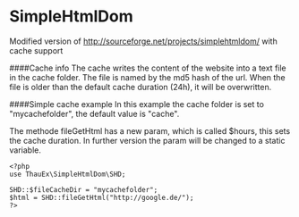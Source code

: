 SimpleHtmlDom
=============

Modified version of http://sourceforge.net/projects/simplehtmldom/ with cache support

####Cache info
The cache writes the content of the website into a text file in the cache folder. The file is named by the md5 hash of the url.
When the file is older than the default cache duration (24h), it will be overwritten.

####Simple cache example
In this example the cache folder is set to "mycachefolder", the default value is "cache".

The methode fileGetHtml has a new param, which is called $hours, this sets the cache duration.
In further version the param will be changed to a static variable.

```
<?php
use ThauEx\SimpleHtmlDom\SHD;

SHD::$fileCacheDir = "mycachefolder";
$html = SHD::fileGetHtml("http://google.de/");
?>
```